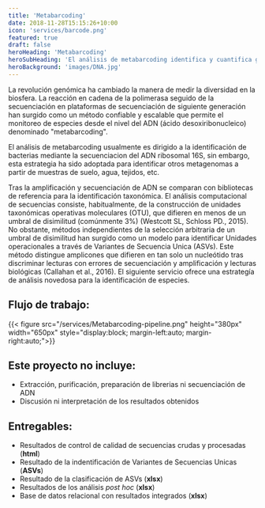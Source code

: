```yaml
---
title: 'Metabarcoding'
date: 2018-11-28T15:15:26+10:00
icon: 'services/barcode.png'
featured: true
draft: false
heroHeading: 'Metabarcoding'
heroSubHeading: 'El análisis de metabarcoding identifica y cuantifica grupos biológicos cultivables y no cultivables mediante la secuenciación de regiones del ADN conocidas como códigos de barras.'
heroBackground: 'images/DNA.jpg'
---
```


La revolución genómica ha cambiado la manera de medir la diversidad en la biosfera. La reacción en cadena de la polimerasa seguido de la secuenciación en plataformas de secuenciación de siguiente generación han surgido como un método confiable y escalable que permite el monitoreo de especies desde el nivel del ADN (ácido desoxiribonucleico) denominado "metabarcoding".

El análisis de metabarcoding usualmente es dirigido a la identificación de bacterias mediante la secuenciacion del ADN ribosomal 16S, sin embargo, esta estrategia ha sido adoptada para identificar otros metagenomas a partir de muestras de suelo, agua, tejidos, etc. 

Tras la amplificación y secuenciación de ADN se comparan con bibliotecas de referencia para la identificación taxonómica. El análisis computacional de secuencias consiste, habitualmente, de la construcción de unidades taxonómicas operativas moleculares (OTU), que difieren en menos de un umbral de disimilitud (comúnmente 3%) (Westcott SL, Schloss PD., 2015). No obstante, métodos independientes de la selección arbitraria de un umbral de disimilitud han surgido como un modelo para identificar Unidades operacionales a través de Variantes de Secuencia Unica (ASVs). Este método distingue amplicones que difieren en tan solo un nucleótido tras discriminar lecturas con errores de secuenciación y amplificación y lecturas biológicas (Callahan et al., 2016). El siguiente servicio ofrece una estrategía de análisis novedosa para la identificación de especies.

## Flujo de trabajo:

{{< figure src="/services/Metabarcoding-pipeline.png" height="380px"  width="650px" style="display:block; margin-left:auto; margin-right:auto;">}}

## Este proyecto no incluye:

*   Extracción, purificación, preparación de librerias ni secuenciación de ADN
*   Discusión ni interpretación de los resultados obtenidos 

## Entregables:

*   Resultados de control de calidad de secuencias crudas y procesadas (**html**)
*   Resultado de la indentificación de Variantes de Secuencias Unicas (**ASVs**)
*   Resultado de la clasificación de ASVs (**xlsx**)
*   Resultados de los análisis *post hoc* (**xlsx**)
*   Base de datos relacional con resultados integrados (**xlsx**)



